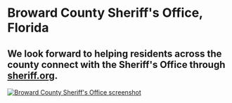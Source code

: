 # Broward County Sheriff's Office, Florida

## We look forward to helping residents across the county connect with the Sheriff's Office through [sheriff.org](http://sheriff.org/).

[![Broward County Sheriff's Office screenshot](http://f22818b4dfc10241d8a3-f1564c64756a8cfee25b6b19953b1d23.r31.cf2.rackcdn.com/customers-sheriff.png "Broward County Sheriff's Office")](http://search.sheriff.org/search?query=employment&utf8=%E2%9C%93&affiliate=bsoq)

